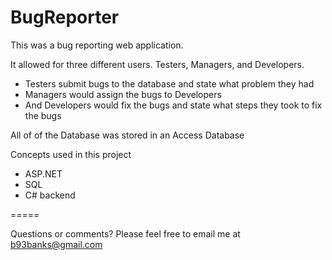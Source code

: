# BugReporter

This was a bug reporting web application.

It allowed for three different users. Testers, Managers, and Developers.

* Testers submit bugs to the database and state what problem they had
* Managers would assign the bugs to Developers
* And Developers would fix the bugs and state what steps they took to fix the bugs

All of of the Database was stored in an Access Database

Concepts used in this project
* ASP.NET
* SQL
* C# backend

=====

Questions or comments? Please feel free to email me at b93banks@gmail.com
